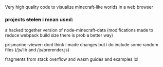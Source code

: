 Very high quality code to visualize minecraft-like worlds in a web browser

### projects ~~stolen~~ i mean used:

a hacked together version of node-minecraft-data (modifications made to reduce webpack build size there is prob a better way)

prismarine-viewer: dont think i made changes but i do include some random files (/js/lib and /js/prerender.js)

fragments from stack overflow and wasm guides and examples lol
